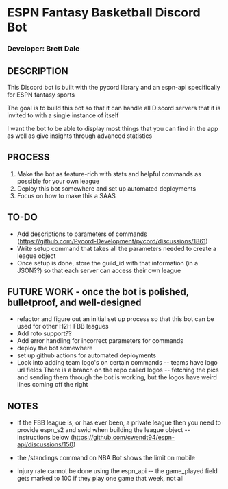 # ESPN Fantasy Basketball Discord Bot
 ### **Developer: Brett Dale**

 DESCRIPTION
 -----------
This Discord bot is built with the pycord library and an espn-api specifically for ESPN fantasy sports

The goal is to build this bot so that it can handle all Discord servers that it is invited to with a single instance of itself

I want the bot to be able to display most things that you can find in the app as well as give insights through advanced statistics

PROCESS
-------

1. Make the bot as feature-rich with stats and helpful commands as possible for your
    own league
2. Deploy this bot somewhere and set up automated deployments 
3. Focus on how to make this a SAAS


TO-DO 
-----
- Add descriptions to parameters of commands (https://github.com/Pycord-Development/pycord/discussions/1861)
- Write setup command that takes all the parameters needed to create a league object
- Once setup is done, store the guild_id with that information (in a JSON??) so that each server can access their own league


FUTURE WORK - once the bot is polished, bulletproof, and well-designed
-----------
- refactor and figure out an initial set up process so that this bot can be used
    for other H2H FBB leagues
- Add roto support??
- Add error handling for incorrect parameters for commands
- deploy the bot somewhere
- set up github actions for automated deployments
- Look into adding team logo's on certain commands -- teams have logo url fields
    There is a branch on the repo called logos -- fetching the pics and sending them
    through the bot is working, but the logos have weird lines coming off the right


NOTES
-----
- If the FBB league is, or has ever been, a private league then you need to provide 
    espn_s2 and swid when building the league object -- instructions below
    (https://github.com/cwendt94/espn-api/discussions/150)

- the /standings command on NBA Bot shows the limit on mobile

- Injury rate cannot be done using the espn_api -- the game_played field gets marked to 100 if 
    they play one game that week, not all
